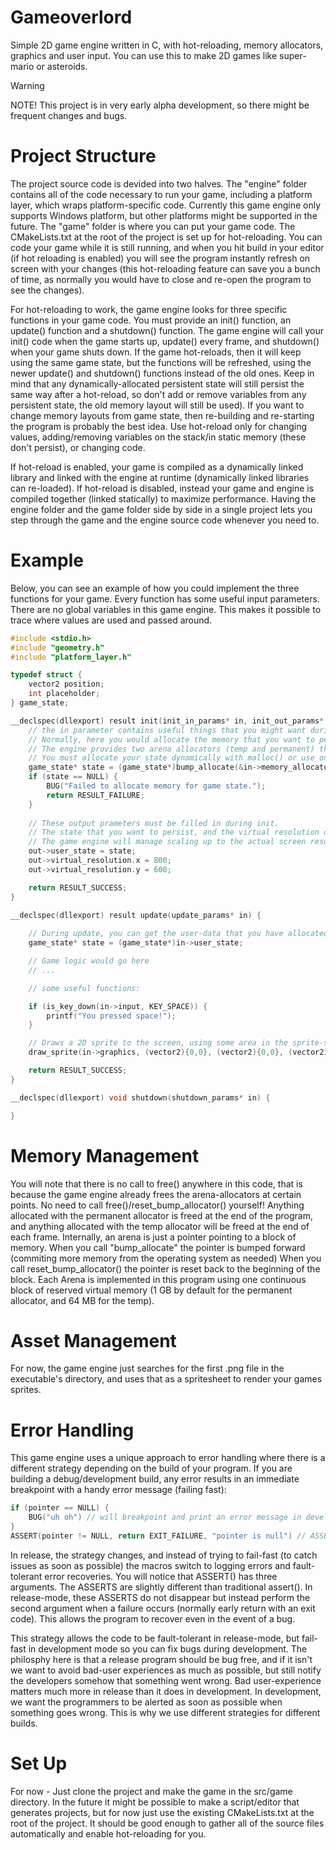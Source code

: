 # Gameoverlord

Simple 2D game engine written in C, with hot-reloading, memory allocators, graphics and user input. You can use this to make 2D games like super-mario or asteroids. 


> [!WARNING]
> NOTE! This project is in very early alpha development, so there might be frequent changes and bugs. 

# Project Structure

The project source code is devided into two halves. The "engine" folder contains all of the code necessary to run your game, including a platform layer, which wraps platform-specific code. Currently this game engine only supports Windows platform, but other platforms might be supported in the future. The "game" folder is where you can put your game code. The CMakeLists.txt at the root of the project is set up for hot-reloading. You can code your game while it is still running, and when you hit build in your editor (if hot reloading is enabled) you will see the program instantly refresh on screen with your changes (this hot-reloading feature can save you a bunch of time, as normally you would have to close and re-open the program to see the changes).


For hot-reloading to work, the game engine looks for three specific functions in your game code. You must provide an init() function, an update() function and a shutdown() function. The game engine will call your init() code when the game starts up, update() every frame, and shutdown() when your game shuts down. If the game hot-reloads, then it will keep using the same game state, but the functions will be refreshed, using the newer update() and shutdown() functions instead of the old ones. Keep in mind that any dynamically-allocated persistent state will still persist the same way after a hot-reload, so don't add or remove variables from any persistent state, the old memory layout will still be used). If you want to change memory layouts from game state, then re-building and re-starting the program is probably the best idea. Use hot-reload only for changing values, adding/removing variables on the stack/in static memory (these don't persist), or changing code. 


If hot-reload is enabled, your game is compiled as a dynamically linked library and linked with the engine at runtime (dynamically linked libraries can re-loaded). If hot-reload is disabled, instead your game and engine is compiled together (linked statically) to maximize performance. Having the engine folder and the game folder side by side in a single project lets you step through the game and the engine source code whenever you need to. 

# Example

Below, you can see an example of how you could implement the three functions for your game. Every function has some useful input parameters. There are no global variables in this game engine. This makes it possible to trace where values are used and passed around. 

``` C
#include <stdio.h>
#include "geometry.h"
#include "platform_layer.h"

typedef struct {
    vector2 position;
    int placeholder;
} game_state;

__declspec(dllexport) result init(init_in_params* in, init_out_params* out) {
    // the in parameter contains useful things that you might want during init.
    // Normally, here you would allocate the memory that you want to persist throughout the entire game (even across hot-reloads)
    // The engine provides two arena allocators (temp and permanent) that you can use. Explained more in a bit.
    // You must allocate your state dynamically with malloc() or use one of these allocators. This is because static values are reset during hot-reload. 
    game_state* state = (game_state*)bump_allocate(&in->memory_allocators->permanent_allocator, alignof(game_state), sizeof(game_state));
    if (state == NULL) {
        BUG("Failed to allocate memory for game state.");
        return RESULT_FAILURE;
    }
    
    // These output prameters must be filled in during init.
    // The state that you want to persist, and the virtual resolution of your screen that you want to target. This is the imaginary dimensions of your games display.
    // The game engine will manage scaling up to the actual screen resolution, keeping the aspect ratio the same and letterboxing as needed.
    out->user_state = state;
    out->virtual_resolution.x = 800;
    out->virtual_resolution.y = 600;

    return RESULT_SUCCESS;
}

__declspec(dllexport) result update(update_params* in) {
    
    // During update, you can get the user-data that you have allocated during init(). Keep in mind that this stateis intended to persist across hot-reloads.
    game_state* state = (game_state*)in->user_state;

    // Game logic would go here
    // ...

    // some useful functions:

    if (is_key_down(in->input, KEY_SPACE)) {
        printf("You pressed space!");
    }

    // Draws a 2D sprite to the screen, using some area in the sprite-sheet.
    draw_sprite(in->graphics, (vector2){0,0}, (vector2){0,0}, (vector2int){0,0}, (vector2int){0,0});

    return RESULT_SUCCESS;
}

__declspec(dllexport) void shutdown(shutdown_params* in) {

}
```

# Memory Management

You will note that there is no call to free() anywhere in this code, that is because the game engine already frees the arena-allocators at certain points. No need to call free()/reset_bump_allocator() yourself! Anything allocated with the permanent allocator is freed at the end of the program, and anything allocated with the temp allocator will be freed at the end of each frame. Internally, an arena is just a pointer pointing to a block of memory. When you call "bump_allocate" the pointer is bumped forward (commiting more memory from the operating system as needed) When you call reset_bump_allocator() the pointer is reset back to the beginning of the block. Each Arena is implemented in this program using one continuous block of reserved virtual memory (1 GB by default for the permanent allocator, and 64 MB for the temp).

# Asset Management

For now, the game engine just searches for the first .png file in the executable's directory, and uses that as a spritesheet to render your games sprites. 

# Error Handling

This game engine uses a unique approach to error handling where there is a different strategy depending on the build of your program. If you are building a debug/development build, any error results in an immediate breakpoint with a handy error message (failing fast): 

``` C
if (pointer == NULL) {
    BUG("uh oh") // will breakpoint and print an error message in development build.
}
ASSERT(pointer != NULL, return EXIT_FAILURE, "pointer is null") // ASSERT will also breakpoint and print an error in development
```

In release, the strategy changes, and instead of trying to fail-fast (to catch issues as soon as possible) the macros switch to logging errors and fault-tolerant error recoveries. You will notice that ASSERT() has three arguments. The ASSERTS are slightly different than traditional assert(). In release-mode, these ASSERTS do not disappear but instead perform the second argument when a failure occurs (normally early return with an exit code). This allows the program to recover even in the event of a bug.

This strategy allows the code to be fault-tolerant in release-mode, but fail-fast in development mode so you can fix bugs during development. The philosphy here is that a release program should be bug free, and if it isn't we want to avoid bad-user experiences as much as possible, but still notify the developers somehow that something went wrong. Bad user-experience matters much more in release than it does in development. In development, we want the programmers to be alerted as soon as possible when something goes wrong. This is why we use different strategies for different builds. 

# Set Up

For now - Just clone the project and make the game in the src/game directory. In the future it might be possible to make a script/editor that generates projects, but for now just use the existing CMakeLists.txt at the root of the project. It should be good enough to gather all of the source files automatically and enable hot-reloading for you.





